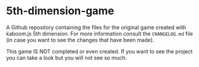 # 5th-dimension-game
A Github repository containing the files for the original game created with kaboom.js 5th dimension. For more information consult the `CHANGELOG.md` file (in case you want to see the changes that have been made).

This game IS NOT completed or even created. If you want to see the project you can take a look but you will not see so much.
